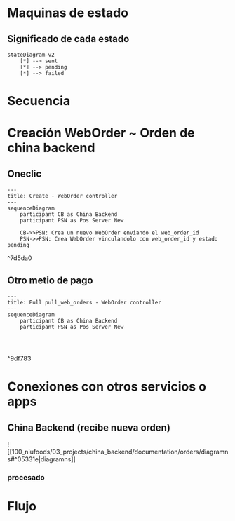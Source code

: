 
# Maquinas de estado

## Significado de cada estado

```mermaid
stateDiagram-v2
	[*] --> sent
	[*] --> pending
	[*] --> failed
```


# Secuencia

# Creación WebOrder ~ Orden  de china backend

##  Oneclic
```mermaid
---
title: Create - WebOrder controller
---
sequenceDiagram
	participant CB as China Backend
	participant PSN as Pos Server New

	CB->>PSN: Crea un nuevo WebOrder enviando el web_order_id
	PSN->>PSN: Crea WebOrder vinculandolo con web_order_id y estado pending
```

^7d5da0

## Otro metio de pago
```mermaid
---
title: Pull pull_web_orders - WebOrder controller
---
sequenceDiagram
	participant CB as China Backend
	participant PSN as Pos Server New

	
	
```

^9df783

# Conexiones con otros servicios o apps

## China Backend (recibe nueva orden)
![[100_niufoods/03_projects/china_backend/documentation/orders/diagramns#^05331e|diagramns]]

### procesado


# Flujo 